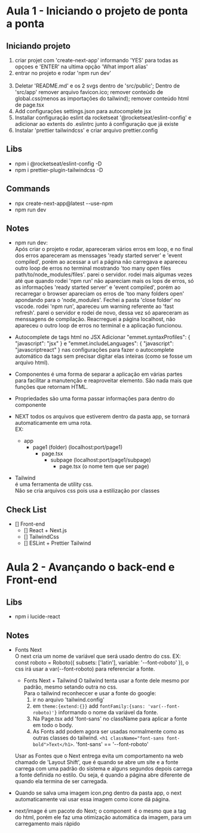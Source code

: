 # Aula 1 - Iniciando o projeto de ponta a ponta

## Iniciando projeto

1. criar projet com 'create-next-app' informando 'YES' para todas as opçoes e 'ENTER' na ultima opção 'What import alias'
2. entrar no projeto e rodar 'npm run dev'
   <br><br/>
3. Deletar 'README.md' e os 2 svgs dentro de 'src/public'; Dentro de 'src/app' remover arquivo favicon.ico; remover conteúdo de global.css(menos as
   importações do tailwind); remover conteúdo html de page.tsx
4. Add configurações settings.json para autocomplete jsx
5. Installar configuração eslint da rocketseat '@rocketseat/eslint-config' e adicionar ao extents do .eslintrc junto á configuração que já existe
6. Instalar 'prettier tailwindcss' e criar arquivo prettier.config

## Libs

- npm i @rocketseat/eslint-config -D
- npm i prettier-plugin-tailwindcss -D

## Commands

- npx create-next-app@latest <project-name> --use-npm
- npm run dev

## Notes

- npm run dev:  
  Após criar o projeto e rodar, apareceram vários erros em loop, e no final dos erros apareceram as menssages 'ready started server' e 'event compiled', porém ao acessar a url a página não carregava e apareceu outro loop de erros no terminal mostrando 'too many open files path/to/node_modules/files'. parei o servidor. rodei mais algumas vezes até que quando rodei 'npm run' não apareciam mais os lops de erros, só as informações 'ready started server' e 'event compiled', porém ao recarregar o browser apareciam os erros de 'too many folders open' apondando para o 'node_modules'. Fechei a pasta 'close folder' no vscode. rodei 'npm run', apareceu um warning referente ao 'fast refresh'. parei o servidor e rodei de novo, dessa vez só apareceram as menssagens de compilação. Reacrreguei a página localhost, não apareceu o outro loop de erros no terminal e a aplicação funcionou.

- Autocomplete de tags html no JSX
  Adicionar "emmet.syntaxProfiles": { "javascript": "jsx" } e "emmet.includeLanguages": { "javascript": "javascriptreact" } nas configurações para fazer o autocomplete automático da tags sem precisar digitar elas inteiras (como se fosse um arquivo html).

- Componentes é uma forma de separar a aplicação em várias partes para facilitar a manutenção e reaproveitar elemento. São nada mais que funções
  que retornam HTML.

- Propriedades são uma forma passar informações para dentro do componente

- NEXT
  todos os arquivos que estiverem dentro da pasta app, se tornará automaticamente em uma rota.  
  EX:
  - app
    - page1 (folder) (localhost:port/page1)
      - page.tsx
        - subpage (localhost:port/page1/subpage)
          - page.tsx (o nome tem que ser page)
- Tailwind  
  é uma ferramenta de utility css.  
  Não se cria arquivos css pois usa a estilização por classes

## Check List

- [] Front-end
  - [] React + Next.js
  - [] TailwindCss
  - [] ESLint + Prettier Tailwind

# Aula 2 - Avançando o back-end e Front-end

## Libs

- npm i lucide-react

## Notes

- Fonts Next  
  O next cria um nome de variável que será usado dentro do css. EX: const roboto = Roboto({ subsets: ['latin'], variable: '--font-roboto' }), o css irá usar a var(--font-roboto) para referenciar a fonte.

  - Fonts Next + Tailwind
    O tailwind tenta usar a fonte dele mesmo por padrão, mesmo setando outra no css.  
    Para o tailwind reconheccer e usar a fonte do google:
    1. ir no arquivo 'tailwind.config'
    2. em `theme:{extend:{}}` add `fontFamily:{sans: 'var(--font-roboto)'}` informando o nome da variável da fonte.
    3. Na Page.tsx add 'font-sans' no className para aplicar a fonte em todo o body.
    4. As Fonts add podem agora ser usadas normalmente como as outras classes do tailwind. `<h1 className="font-sans font-bold">Text</h1>`. 'font-sans' == '--font-roboto'

  Usar as Fontes que o Next entrega evita um comportamento na web chamado de 'Layout Shift', que é quando se abre um site e a fonte carrega com uma padrão do sistema e alguns segundos depois carrega a fonte definida no estilo. Ou seja, é quando a página abre diferente de quando ela termina de ser carregada.

- Quando se salva uma imagem icon.png dentro da pasta app, o next automaticamente vai usar essa imagem como icone dá página.

- next/image é um pacote do Next; o component <Image/> é o mesmo que a tag <img> do html, porém ele faz uma otimização automática da imagem, para um carregamento mais rápido
